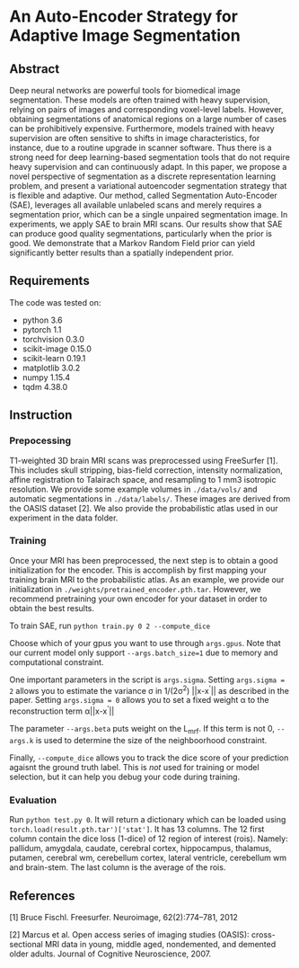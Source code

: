 # An Auto-Encoder Strategy for Adaptive Image Segmentation

## Abstract
Deep neural networks are powerful tools for biomedical image segmentation. These models are often trained with heavy supervision, relying on pairs of images and corresponding voxel-level labels. However, obtaining segmentations of anatomical regions on a large number of cases can be prohibitively expensive. Furthermore, models trained with heavy supervision are often sensitive to shifts in image characteristics, for instance, due to a routine upgrade in scanner software. Thus there is a strong need for deep learning-based segmentation tools that do not require heavy supervision and can continuously adapt.  In this paper, we propose a novel perspective of segmentation as a discrete representation learning problem, and present a variational autoencoder segmentation strategy that is flexible and adaptive. Our method, called Segmentation Auto-Encoder (SAE), leverages all available unlabeled scans and merely requires a segmentation prior, which can be a single unpaired segmentation image. In experiments, we apply SAE to brain MRI scans. Our results show that SAE can produce good quality segmentations, particularly when the prior is good. We demonstrate that a Markov Random Field prior can yield significantly better results than a spatially independent prior. 

## Requirements
The code was tested on:
- python 3.6
- pytorch 1.1
- torchvision 0.3.0
- scikit-image 0.15.0
- scikit-learn 0.19.1
- matplotlib 3.0.2
- numpy 1.15.4
- tqdm 4.38.0

## Instruction

### Prepocessing 
T1-weighted 3D brain MRI scans was preprocessed using FreeSurfer [1]. This includes skull stripping, bias-field correction, intensity normalization, affine registration to Talairach space, and resampling to 1 mm3 isotropic resolution. We provide some example volumes in `./data/vols/` and automatic segmentations in `./data/labels/`. These images are derived from the OASIS dataset [2]. We also provide the probabilistic atlas used in our experiment in the data folder. 

### Training
Once your MRI has been preprocessed, the next step is to obtain a good initialization for the encoder. This is accomplish by first mapping your training brain MRI to the probabilistic atlas. As an example, we provide our initialization in `./weights/pretrained_encoder.pth.tar`. However, we recommend pretraining your own encoder for your dataset in order to obtain the best results.

To train SAE, run `python train.py 0 2 --compute_dice`

Choose which of your gpus you want to use through `args.gpus`. Note that our current model only support `--args.batch_size=1` due to memory and computational constraint.

One important parameters in the script is `args.sigma`. Setting `args.sigma = 2` allows you to estimate the variance σ
in 1/(2σ<sup>2</sup>) ||x-x<sup>'</sup>|| as described in the paper. Setting `args.sigma = 0` allows you to set a fixed weight 
α to the reconstruction term α||x-x<sup>'</sup>||

The parameter `--args.beta` puts weight on the L<sub>mrf</sub>. If this term is not 0, `--args.k` is used to determine the size of the neighboorhood constraint. 

Finally, `--compute_dice` allows you to track the dice score of your prediction agaisnt the ground truth label. This is *not* used for training or model selection, but it can help you debug your code during training. 

### Evaluation
Run `python test.py 0`. It will return a dictionary which can be loaded using `torch.load(result.pth.tar')['stat']`. It has 13 columns. The 12 first column contain the dice loss (1-dice) of 12 region of interest (rois). Namely: pallidum, amygdala, caudate, cerebral cortex, hippocampus, thalamus, putamen, cerebral wm, cerebellum cortex, lateral ventricle, cerebellum wm and brain-stem. The last column is the average of the rois.

## References
[1] Bruce Fischl. Freesurfer. Neuroimage, 62(2):774–781, 2012

[2] Marcus et al. Open access series of imaging studies (OASIS): cross-sectional MRI data
in young, middle aged, nondemented, and demented older adults. Journal of Cognitive
Neuroscience, 2007.
